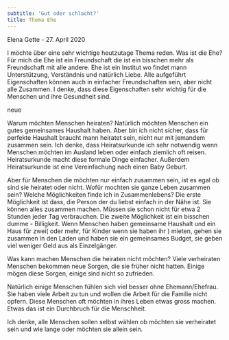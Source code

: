```yaml
---
subtitle: 'Gut oder schlacht?'
title: Thema Ehe
---
```


Elena Gette - 27. April 2020

I möchte über eine sehr wichtige heutzutage Thema reden. Was ist die
Ehe? Für mich die Ehe ist ein Freundschaft die ist ein bisschen mehr als
Freundschaft mit alle andere. Ehe ist ein Institut wo findet mann
Unterstützung, Verständnis und natürlich Liebe. Alle aufgeführt
Eigenschaften können auch in einfacher Freundschaften sein, aber nicht
alle Zusammen. I denke, dass diese Eigenschaften sehr wichtig für die
Menschen und ihre Gesundheit sind.

neue

Warum möchten Menschen heiraten? Natürlich möchten Menschen ein gutes
gemeinsames Haushalt haben. Aber bin ich nicht sicher, dass für perfekte
Haushalt braucht mann heiratet sein, nicht nur mit jemandem zusammen
sein. Ich denke, dass Heiratsurkunde ich sehr notwendig wenn Menschen
möchten im Ausland leben oder einfach ziemlich oft reisen.
Heiratsurkunde macht diese formale Dinge einfacher. Außerdem
Heiratsurkunde ist eine Vereinfachung nach einen Baby Geburt.

Aber für Menschen die möchten nur einfach zusammen sein, ist es egal ob
sind sie heiratet oder nicht. Wofür mochten sie ganze Leben zusammen
sein? Welche Möglichkeiten finde ich in Zusammenlebens? Die erste
Möglichkeit ist dass, die Person der du liebst einfach in der Nähe ist.
Sie können alles zusammen machen. Müssen sie schon nicht für etwa 2
Stunden jeder Tag verbrauchen. Die zweite Möglichkeit ist ein bisschen
dumme - Billigkeit. Wenn Menschen haben gemeinsame Haushalt und ein Haus
für zwei( oder mehr, für Kinder wenn sie haben ihr ) mieten, gehen sie
zusammen in den Laden und haben sie ein gemeinsames Budget, sie geben
viel weniger Geld aus als Einzelgänger.

Was kann machen Menschen die heiraten nicht möchten? Viele verheiraten
Menschen bekommen neue Sorgen, die sie früher nicht hatten. Einige mögen
diese Sorgen, einige sind nicht so zufrieden.

Natürlich einige Menschen fühlen sich viel besser ohne Ehemann/Ehefrau.
Sie haben viele Arbeit zu tun und wollen die Arbeit für die Familie
nicht opfern. Diese Menschen oft möchten in ihres Leben etwas gross
machen. Etwas das ist ein Durchbruch für die Menschheit.

Ich denke, alle Menschen sollen selbst wählen ob möchten sie verheiratet
sein und wie lange oder möchten sie allein sein.
